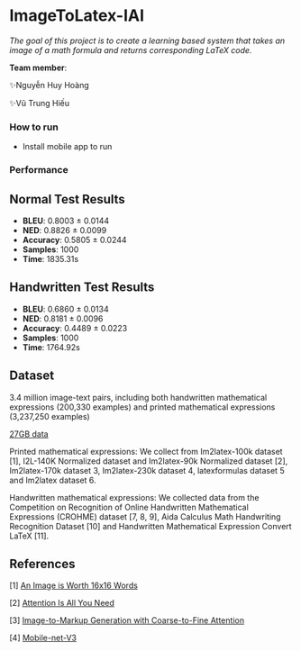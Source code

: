 # ImageToLatex-IAI

*The goal of this project is to create a learning based system that takes an image of a math formula and returns corresponding LaTeX code.*


**Team member**:

✨Nguyễn Huy Hoàng

✨Vũ Trung Hiếu
### How to run
- Install mobile app to run
### Performance

## Normal Test Results
- **BLEU**: 0.8003 ± 0.0144  
- **NED**: 0.8826 ± 0.0099  
- **Accuracy**: 0.5805 ± 0.0244  
- **Samples**: 1000  
- **Time**: 1835.31s  

## Handwritten Test Results
- **BLEU**: 0.6860 ± 0.0134  
- **NED**: 0.8181 ± 0.0096  
- **Accuracy**: 0.4489 ± 0.0223  
- **Samples**: 1000  
- **Time**: 1764.92s  

## Dataset
3.4 million image-text pairs, including both handwritten mathematical expressions (200,330 examples) and printed mathematical expressions (3,237,250 examples)

[27GB data]([https://huggingface.co/datasets/hoang-quoc-trung/fusion-image-to-latex-datasets](https://huggingface.co/datasets/hoang-quoc-trung/fusion-image-to-latex-datasets))

Printed mathematical expressions: We collect from Im2latex-100k dataset [1], I2L-140K Normalized dataset and Im2latex-90k Normalized dataset [2], Im2latex-170k dataset 3, Im2latex-230k dataset 4, latexformulas dataset 5 and Im2latex dataset 6.

Handwritten mathematical expressions: We collected data from the Competition on Recognition of Online Handwritten Mathematical Expressions (CROHME) dataset [7, 8, 9], Aida Calculus Math Handwriting Recognition Dataset [10] and Handwritten Mathematical Expression Convert LaTeX [11].

## References
[1] [An Image is Worth 16x16 Words](https://arxiv.org/abs/2010.11929)

[2] [Attention Is All You Need](https://arxiv.org/abs/1706.03762)

[3] [Image-to-Markup Generation with Coarse-to-Fine Attention](https://arxiv.org/abs/1609.04938v2)

[4] [Mobile-net-V3](https://arxiv.org/pdf/1905.02244)
